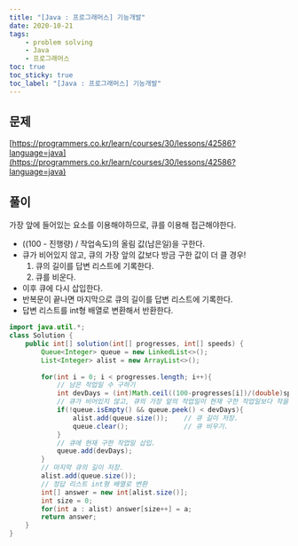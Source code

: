 ```yaml
---
title: "[Java : 프로그래머스] 기능개발"
date: 2020-10-21
tags:
    - problem solving
    - Java
    - 프로그래머스
toc: true
toc_sticky: true
toc_label: "[Java : 프로그래머스] 기능개발"
---
```

## 문제
[https://programmers.co.kr/learn/courses/30/lessons/42586?language=java](https://programmers.co.kr/learn/courses/30/lessons/42586?language=java)

## 풀이
가장 앞에 들어있는 요소를 이용해야하므로, 큐를 이용해 접근해야한다.

- ((100 - 진행량) / 작업속도)의 올림 값(남은일)을 구한다.
- 큐가 비어있지 않고, 큐의 가장 앞의 값보다 방금 구한 값이 더 클 경우!
    1. 큐의 길이를 답변 리스트에 기록한다.
    2. 큐를 비운다.
- 이후 큐에 다시 삽입한다.
- 반복문이 끝나면 마지막으로 큐의 길이를 답변 리스트에 기록한다.
- 답변 리스트를 int형 배열로 변환해서 반환한다.

```java
import java.util.*;
class Solution {
    public int[] solution(int[] progresses, int[] speeds) {
        Queue<Integer> queue = new LinkedList<>();
        List<Integer> alist = new ArrayList<>();
        
        for(int i = 0; i < progresses.length; i++){
            // 남은 작업일 수 구하기
            int devDays = (int)Math.ceil((100-progresses[i])/(double)speeds[i]);
            // 큐가 비어있지 않고, 큐의 가장 앞의 작업일이 현재 구한 작업일보다 작을 경우!
            if(!queue.isEmpty() && queue.peek() < devDays){
                alist.add(queue.size());    // 큐 길이 저장.
                queue.clear();              // 큐 비우기.
            }
            // 큐에 현재 구한 작업일 삽입.
            queue.add(devDays);
        }
        // 마지막 큐의 길이 저장.
        alist.add(queue.size());
        // 정답 리스트 int형 배열로 변환
        int[] answer = new int[alist.size()];
        int size = 0;
        for(int a : alist) answer[size++] = a;
        return answer;
    }
}
```